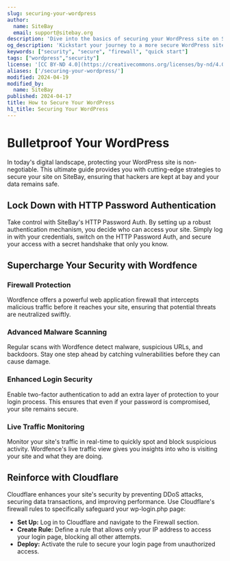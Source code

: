 ```yaml
---
slug: securing-your-wordpress
author:
  name: SiteBay
  email: support@sitebay.org
description: 'Dive into the basics of securing your WordPress site on SiteBay, including setting up user accounts, configuring a firewall, securing SSH, and disabling unused network services like XMLRPC.'
og_description: 'Kickstart your journey to a more secure WordPress site with SiteBay by configuring a firewall, securing SSH, and disabling unused network services such as XMLRPC.'
keywords: ["security", "secure", "firewall", "quick start"]
tags: ["wordpress","security"]
license: '[CC BY-ND 4.0](https://creativecommons.org/licenses/by-nd/4.0)'
aliases: ['/securing-your-wordpress/']
modified: 2024-04-19
modified_by:
  name: SiteBay
published: 2024-04-17
title: How to Secure Your WordPress
h1_title: Securing Your WordPress
---
```


# Bulletproof Your WordPress

In today's digital landscape, protecting your WordPress site is non-negotiable. This ultimate guide provides you with cutting-edge strategies to secure your site on SiteBay, ensuring that hackers are kept at bay and your data remains safe.

## Lock Down with HTTP Password Authentication

Take control with SiteBay's HTTP Password Auth. By setting up a robust authentication mechanism, you decide who can access your site. Simply log in with your credentials, switch on the HTTP Password Auth, and secure your access with a secret handshake that only you know.

## Supercharge Your Security with Wordfence

### Firewall Protection

Wordfence offers a powerful web application firewall that intercepts malicious traffic before it reaches your site, ensuring that potential threats are neutralized swiftly.

### Advanced Malware Scanning

Regular scans with Wordfence detect malware, suspicious URLs, and backdoors. Stay one step ahead by catching vulnerabilities before they can cause damage.

### Enhanced Login Security

Enable two-factor authentication to add an extra layer of protection to your login process. This ensures that even if your password is compromised, your site remains secure.

### Live Traffic Monitoring

Monitor your site's traffic in real-time to quickly spot and block suspicious activity. Wordfence's live traffic view gives you insights into who is visiting your site and what they are doing.

## Reinforce with Cloudflare

Cloudflare enhances your site's security by preventing DDoS attacks, securing data transactions, and improving performance. Use Cloudflare's firewall rules to specifically safeguard your wp-login.php page:  
- **Set Up:** Log in to Cloudflare and navigate to the Firewall section.  
- **Create Rule:** Define a rule that allows only your IP address to access your login page, blocking all other attempts.  
- **Deploy:** Activate the rule to secure your login page from unauthorized access.
